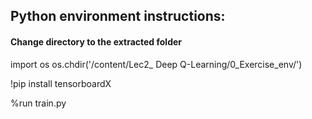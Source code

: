 ## Python environment instructions:   
#### Change directory to the extracted folder
import os
os.chdir('/content/Lec2_ Deep Q-Learning/0_Exercise_env/')  

!pip install tensorboardX

%run train.py

